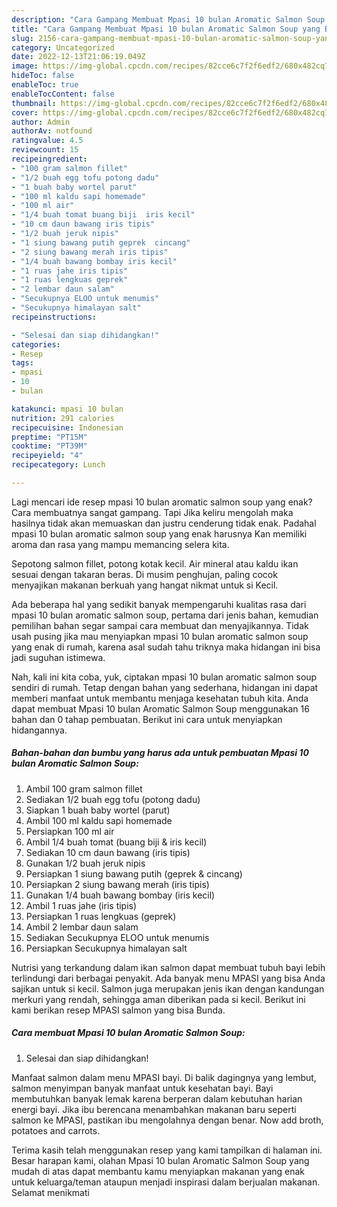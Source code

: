 ```yaml
---
description: "Cara Gampang Membuat Mpasi 10 bulan Aromatic Salmon Soup yang Bikin Ngiler, Buat Buka Puasa Bisa Manjain Lidah"
title: "Cara Gampang Membuat Mpasi 10 bulan Aromatic Salmon Soup yang Bikin Ngiler, Buat Buka Puasa Bisa Manjain Lidah"
slug: 2156-cara-gampang-membuat-mpasi-10-bulan-aromatic-salmon-soup-yang-bikin-ngiler-buat-buka-puasa-bisa-manjain-lidah
category: Uncategorized
date: 2022-12-13T21:06:19.049Z
image: https://img-global.cpcdn.com/recipes/82cce6c7f2f6edf2/680x482cq70/mpasi-10-bulan-aromatic-salmon-soup-foto-resep-utama.jpg
hideToc: false
enableToc: true
enableTocContent: false
thumbnail: https://img-global.cpcdn.com/recipes/82cce6c7f2f6edf2/680x482cq70/mpasi-10-bulan-aromatic-salmon-soup-foto-resep-utama.jpg
cover: https://img-global.cpcdn.com/recipes/82cce6c7f2f6edf2/680x482cq70/mpasi-10-bulan-aromatic-salmon-soup-foto-resep-utama.jpg
author: Admin
authorAv: notfound
ratingvalue: 4.5
reviewcount: 15
recipeingredient:
- "100 gram salmon fillet"
- "1/2 buah egg tofu potong dadu"
- "1 buah baby wortel parut"
- "100 ml kaldu sapi homemade"
- "100 ml air"
- "1/4 buah tomat buang biji  iris kecil"
- "10 cm daun bawang iris tipis"
- "1/2 buah jeruk nipis"
- "1 siung bawang putih geprek  cincang"
- "2 siung bawang merah iris tipis"
- "1/4 buah bawang bombay iris kecil"
- "1 ruas jahe iris tipis"
- "1 ruas lengkuas geprek"
- "2 lembar daun salam"
- "Secukupnya ELOO untuk menumis"
- "Secukupnya himalayan salt"
recipeinstructions:

- "Selesai dan siap dihidangkan!"
categories:
- Resep
tags:
- mpasi
- 10
- bulan

katakunci: mpasi 10 bulan 
nutrition: 291 calories
recipecuisine: Indonesian
preptime: "PT15M"
cooktime: "PT39M"
recipeyield: "4"
recipecategory: Lunch

---
```



Lagi mencari ide resep mpasi 10 bulan aromatic salmon soup yang enak? Cara membuatnya sangat gampang. Tapi Jika keliru mengolah maka hasilnya tidak akan memuaskan dan justru cenderung tidak enak. Padahal mpasi 10 bulan aromatic salmon soup yang enak harusnya Kan memiliki aroma dan rasa yang mampu memancing selera kita.


Sepotong salmon fillet, potong kotak kecil. Air mineral atau kaldu ikan sesuai dengan takaran beras. Di musim penghujan, paling cocok menyajikan makanan berkuah yang hangat nikmat untuk si Kecil.

Ada beberapa hal yang sedikit banyak mempengaruhi kualitas rasa dari mpasi 10 bulan aromatic salmon soup, pertama dari jenis bahan, kemudian pemilihan bahan segar sampai cara membuat dan menyajikannya. Tidak usah pusing jika mau menyiapkan mpasi 10 bulan aromatic salmon soup yang enak di rumah, karena asal sudah tahu triknya maka hidangan ini bisa jadi suguhan istimewa.


Nah, kali ini kita coba, yuk, ciptakan mpasi 10 bulan aromatic salmon soup sendiri di rumah. Tetap dengan bahan yang sederhana, hidangan ini dapat memberi manfaat untuk membantu menjaga kesehatan tubuh kita. Anda dapat membuat Mpasi 10 bulan Aromatic Salmon Soup menggunakan 16 bahan dan 0 tahap pembuatan. Berikut ini cara untuk menyiapkan hidangannya.

<!--inarticleads1-->

##### Bahan-bahan dan bumbu yang harus ada untuk pembuatan Mpasi 10 bulan Aromatic Salmon Soup:

1. Ambil 100 gram salmon fillet
1. Sediakan 1/2 buah egg tofu (potong dadu)
1. Siapkan 1 buah baby wortel (parut)
1. Ambil 100 ml kaldu sapi homemade
1. Persiapkan 100 ml air
1. Ambil 1/4 buah tomat (buang biji &amp; iris kecil)
1. Sediakan 10 cm daun bawang (iris tipis)
1. Gunakan 1/2 buah jeruk nipis
1. Persiapkan 1 siung bawang putih (geprek &amp; cincang)
1. Persiapkan 2 siung bawang merah (iris tipis)
1. Gunakan 1/4 buah bawang bombay (iris kecil)
1. Ambil 1 ruas jahe (iris tipis)
1. Persiapkan 1 ruas lengkuas (geprek)
1. Ambil 2 lembar daun salam
1. Sediakan Secukupnya ELOO untuk menumis
1. Persiapkan Secukupnya himalayan salt


Nutrisi yang terkandung dalam ikan salmon dapat membuat tubuh bayi lebih terlindungi dari berbagai penyakit. Ada banyak menu MPASI yang bisa Anda sajikan untuk si kecil. Salmon juga merupakan jenis ikan dengan kandungan merkuri yang rendah, sehingga aman diberikan pada si kecil. Berikut ini kami berikan resep MPASI salmon yang bisa Bunda. 

<!--inarticleads2-->

##### Cara membuat Mpasi 10 bulan Aromatic Salmon Soup:


1. Selesai dan siap dihidangkan!

Manfaat salmon dalam menu MPASI bayi. Di balik dagingnya yang lembut, salmon menyimpan banyak manfaat untuk kesehatan bayi. Bayi membutuhkan banyak lemak karena berperan dalam kebutuhan harian energi bayi. Jika ibu berencana menambahkan makanan baru seperti salmon ke MPASI, pastikan ibu mengolahnya dengan benar. Now add broth, potatoes and carrots. 

Terima kasih telah menggunakan resep yang kami tampilkan di halaman ini. Besar harapan kami, olahan Mpasi 10 bulan Aromatic Salmon Soup yang mudah di atas dapat membantu kamu menyiapkan makanan yang enak untuk keluarga/teman ataupun menjadi inspirasi dalam berjualan makanan. Selamat menikmati

